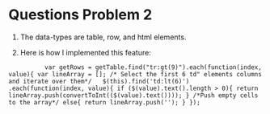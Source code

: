 Questions Problem 2
======================

1. The data-types are table, row, and html elements.

2. Here is how I implemented this feature:

`			var getRows = getTable.find("tr:gt(9)").each(function(index, value){
					var lineArray = [];
					/* Select the first 6 td" elements columns and iterate over them*/	
					$(this).find('td:lt(6)')
					.each(function(index, value){
						if ($(value).text().length > 0){
							return lineArray.push(convertToInt(($(value).text())));
						}
						/*Push empty cells to the array*/
						else{
							return lineArray.push('');
						}
					}); `